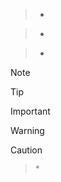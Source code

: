 >

>
> > >

>
> >
> >
> >

> > >
> >
> > >
>
> >

> * >
>   > >

> * >
>   > >
>   > >
>   > >

> * > > >
>   > >
>   > > >
>   >
>   > >

> [!NOTE]
>

> [!TIP]
>

> [!IMPORTANT]
>

> [!WARNING]
>

> [!CAUTION]
>

<!-- drop a blockquote level followed by code block (found when fuzzing)-->
>>
>     *
